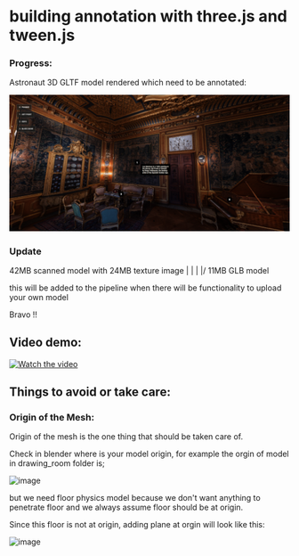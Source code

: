 # building annotation with three.js and tween.js

### Progress:

Astronaut 3D GLTF model rendered which need to be annotated: 

![Screenshot](screenshots/roman.png)

### Update
42MB scanned model with 24MB texture image
        |
        |
        |
       \|/
11MB GLB model

this will be added to the pipeline when there will be functionality to upload your own model

Bravo !! 

## Video demo:

[![Watch the video](https://img.youtube.com/vi/twamMzWmlDs/default.jpg)](https://youtu.be/twamMzWmlDs)


## Things to avoid or take care:

### Origin of the Mesh:

Origin of the mesh is the one thing that should be taken care of.

Check in blender where is your model origin, for example the orgin of model in drawing_room folder is;

![image](https://user-images.githubusercontent.com/11494733/201652148-4eb4364a-eba5-4a4f-9a99-5104973b4832.png)

but we need floor physics model because we don't want anything to penetrate floor and we always assume floor should be at origin.

Since this floor is not at origin, adding plane at orgin will look like this:

![image](https://user-images.githubusercontent.com/11494733/201652912-418ce406-4e9c-44d6-9e26-ecd4286ad16e.png)


